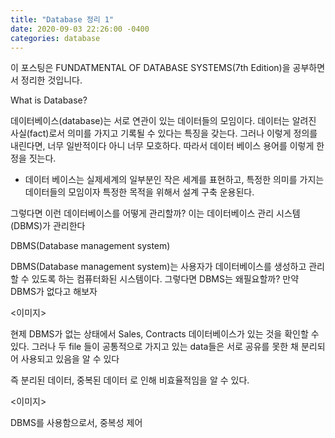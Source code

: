 ```yaml
---
title: "Database 정리 1"
date: 2020-09-03 22:26:00 -0400
categories: database
---
```


이 포스팅은 FUNDATMENTAL OF DATABASE SYSTEMS(7th Edition)을 공부하면서 정리한 것입니다.

What is Database?

데이터베이스(database)는 서로 연관이 있는 데이터들의 모임이다. 데이터는 알려진 사실(fact)로서 의미를
가지고 기록될 수 있다는 특징을 갖는다. 그러나 이렇게 정의를 내린다면, 너무 일반적이다 아니 너무 모호하다.
따라서 데이터 베이스 용어를 이렇게 한정을 짓는다.

- 데이터 베이스는 실제세계의 일부분인 작은 세계를 표현하고, 특정한 의미를 가지는 데이터들의 모임이자 특정한 목적을 위해서 설계 구축 운용된다.

그렇다면 이런 데이터베이스를 어떻게 관리할까? 이는 데이터베이스 관리 시스템(DBMS)가 관리한다

DBMS(Database management system)

DBMS(Database management system)는 사용자가 데이터베이스를 생성하고 관리할 수 있도록 하는
컴퓨터화된 시스템이다. 그렇다면 DBMS는 왜필요할까? 만약 DBMS가 없다고 해보자

<이미지>

현제 DBMS가 없는 상태에서 Sales, Contracts 데이터베이스가 있는 것을 확인할 수 있다.
그러나 두 file 들이 공통적으로 가지고 있는 data들은 서로 공유를 못한 채 분리되어 사용되고 있음을 알 수 있다

즉 분리된 데이터, 중복된 데이터 로 인해 비효율적임을 알 수 있다.

<이미지>

DBMS를 사용함으로서, 중복성 제어
